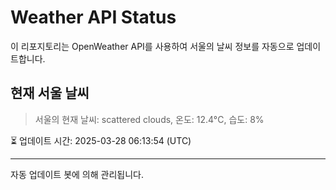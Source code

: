 
# Weather API Status

이 리포지토리는 OpenWeather API를 사용하여 서울의 날씨 정보를 자동으로 업데이트합니다.

## 현재 서울 날씨
> 서울의 현재 날씨: scattered clouds, 온도: 12.4°C, 습도: 8%

⏳ 업데이트 시간: 2025-03-28 06:13:54 (UTC)

---
자동 업데이트 봇에 의해 관리됩니다.
